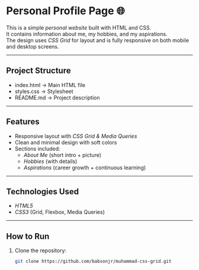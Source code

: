 # Personal Profile Page 🌐

This is a simple *personal website* built with HTML and CSS.  
It contains information about me, my hobbies, and my aspirations.  
The design uses *CSS Grid* for layout and is fully responsive on both mobile and desktop screens.

---

##  Project Structure
- index.html → Main HTML file  
- styles.css → Stylesheet  
- README.md → Project description  

---

##  Features
- Responsive layout with *CSS Grid & Media Queries*  
- Clean and minimal design with soft colors  
- Sections included:
  - *About Me* (short intro + picture)  
  - *Hobbies* (with details)  
  - *Aspirations* (career growth + continuous learning)  

---

##  Technologies Used
- *HTML5*  
- *CSS3* (Grid, Flexbox, Media Queries)  

---

##  How to Run
1. Clone the repository:  
   ```bash
   git clone https://github.com/babsonjr/muhammad-css-grid.git 
